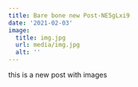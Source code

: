 ```yaml
---
title: Bare bone new Post-NE5gLxi9
date: '2021-02-03'
image:
  title: img.jpg
  url: media/img.jpg
  alt: ''
---
```

this is a new post with images

